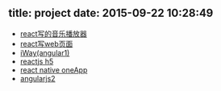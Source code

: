 title: project
date: 2015-09-22 10:28:49
---

- [react写的音乐播放器](https://github.com/ScorpionJay/r-music)
- [react写web页面](http://onejay.top/slb.html#/home)
- [iWay(angular1)](http://onejay.top/iWay)
- [reactjs h5](http://s9013.coding.me/slb/h5/dist)
- [react native oneApp](https://github.com/ScorpionJay/ONE)
- [angularjs2](https://github.com/ScorpionJay/angular)